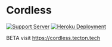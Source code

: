 # Cordless
[![Support Server](https://discordapp.com/api/guilds/573686506544300034/widget.png)](https://cordless.tecton.tech)
[![Heroku Deployment](https://heroku-badge.herokuapp.com/?app=cordless)](https://cordless.herokuapp.com)

BETA visit https://cordless.tecton.tech
